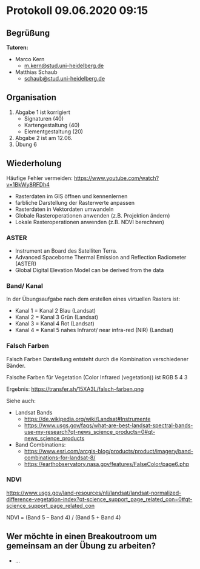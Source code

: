 # Protokoll 09.06.2020 09:15

## Begrüßung

**Tutoren:**
- Marco Kern
    - m.kern@stud.uni-heidelberg.de
- Matthias Schaub
    - schaub@stud.uni-heidelberg.de


## Organisation

 1. Abgabe 1 ist korrigiert
    - Signaturen (40)
    - Kartengestaltung (40)
    - Elementgestaltung (20)
2. Abgabe 2 ist am 12.06.
3. Übung 6


## Wiederholung

Häufige Fehler vermeiden:
https://www.youtube.com/watch?v=1BkWy8RFDh4

- Rasterdaten im GIS öffnen und kennenlernen
- farbliche Darstellung der Rasterwerte anpassen
- Rasterdaten in Vektordaten umwandeln
- Globale Rasteroperationen anwenden (z.B. Projektion ändern)
- Lokale Rasteroperationen anwenden (z.B. NDVI berechnen)


### ASTER

- Instrument an Board des Satelliten Terra.
- Advanced Spaceborne Thermal Emission and Reflection Radiometer (ASTER)
- Global Digital Elevation Model can be derived from the data


### Band/ Kanal

In der Übungsaufgabe nach dem erstellen eines virtuellen Rasters ist:
- Kanal 1 = Kanal 2 Blau (Landsat)
- Kanal 2 = Kanal 3 Grün (Landsat)
- Kanal 3 = Kanal 4 Rot (Landsat)
- Kanal 4 = Kanal 5 nahes Infrarot/ near infra-red (NIR) (Landsat)


### Falsch Farben

Falsch Farben Darstellung entsteht durch die Kombination verschiedener Bänder.

Falsche Farben für Vegetation (Color Infrared (vegetation)) ist RGB 5 4 3

Ergebnis: https://transfer.sh/15XA3L/falsch-farben.png

Siehe auch:
- Landsat Bands
    - https://de.wikipedia.org/wiki/Landsat#Instrumente
    - https://www.usgs.gov/faqs/what-are-best-landsat-spectral-bands-use-my-research?qt-news_science_products=0#qt-news_science_products
- Band Combinations:
    - https://www.esri.com/arcgis-blog/products/product/imagery/band-combinations-for-landsat-8/
    - https://earthobservatory.nasa.gov/features/FalseColor/page6.php


### NDVI

https://www.usgs.gov/land-resources/nli/landsat/landsat-normalized-difference-vegetation-index?qt-science_support_page_related_con=0#qt-science_support_page_related_con

NDVI = (Band 5 – Band 4) / (Band 5 + Band 4)


## Wer möchte in einen Breakoutroom um gemeinsam an der Übung zu arbeiten?

- ...

